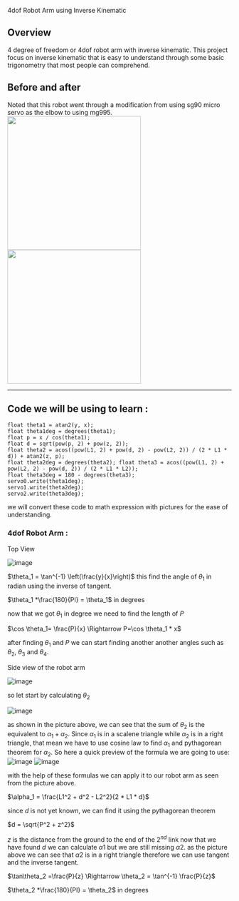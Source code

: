 
4dof Robot Arm using Inverse Kinematic

## Overview

4 degree of freedom or 4dof robot arm with inverse kinematic. This project focus on inverse kinematic that is easy to understand through some basic trigonometry that most people can comprehend.

## Before and after

Noted that this robot went through a modification from using sg90 micro servo as the elbow to using mg995.
<img src="https://github.com/Sambor2511/4dof-robot-arm-with-inverse-kinematic/assets/76769524/ba028357-59e8-4c9b-ba7f-f2440c37741f" width="300" height="300" /><img src="https://github.com/Sambor2511/4dof-robot-arm-with-inverse-kinematic/assets/76769524/4024afd6-ecef-44af-809b-1cdcd4cd0911" width="300" height="300" />

----------

## Code we will be using to learn :

    float theta1 = atan2(y, x);
    float theta1deg = degrees(theta1);
    float p = x / cos(theta1);
    float d = sqrt(pow(p, 2) + pow(z, 2));
    float theta2 = acos((pow(L1, 2) + pow(d, 2) - pow(L2, 2)) / (2 * L1 * d)) + atan2(z, p);
    float theta2deg = degrees(theta2); float theta3 = acos((pow(L1, 2) + pow(L2, 2) - pow(d, 2)) / (2 * L1 * L2));
    float theta3deg = 180 - degrees(theta3);
    servo0.write(theta1deg);
    servo1.write(theta2deg);
    servo2.write(theta3deg);
we will convert these code to math expression with pictures for the ease of understanding.

### 4dof Robot Arm :

Top View

![image](https://github.com/Sambor2511/4dof-robot-arm-with-inverse-kinematic/assets/76769524/ee3b468b-535a-4f70-b117-d38450197b69)

$\theta_1 = \tan^{-1} \left(\frac{y}{x}\right)$ this find the angle of $\theta_1$ in radian using the inverse of tangent.

$\theta_1 *\frac{180}{PI} = \theta_1$ in degrees

now that we got $\theta_1$ in degree we need to find the length of $P$

$\cos \theta_1= \frac{P}{x} \Rightarrow P=\cos \theta_1 * x$ 

after finding $\theta_1$ and $P$ we can start finding another another angles such as $\theta_2$, $\theta_3$ and $\theta_4$.

Side view of the robot arm

![image](https://github.com/Sambor2511/4dof-robot-arm-with-inverse-kinematic/assets/76769524/c8771a8a-d049-4da6-aa03-4e5b3c681804)

so let start by calculating $\theta_2$

![image](https://github.com/Sambor2511/4dof-robot-arm-with-inverse-kinematic/assets/76769524/54b7adbb-a3f3-4bb9-9c0f-32c13bb94823)

as shown in the picture above, we can see that the sum of $\theta_2$ is the equivalent to $\alpha_1 + \alpha_2$.
Since $\alpha_1$ is in a scalene triangle while $\alpha_2$ is in a right triangle, that mean we have to use cosine law to find $\alpha_1$ and pythagorean theorem for $\alpha_2$.
So here a quick preview of the formula we are going to use:
![image](https://github.com/Sambor2511/4dof-robot-arm-with-inverse-kinematic/assets/76769524/053366ce-de35-4c53-98e5-509e09d57dca)
![image](https://github.com/Sambor2511/4dof-robot-arm-with-inverse-kinematic/assets/76769524/dd691da8-5429-4a1b-9e1d-7eddf65bdcdd)


with the help of these formulas we can apply it to our robot arm as seen from the picture above.

$\alpha_1 = \frac{L1^2 + d^2 - L2^2}{2 * L1 * d}$

since ${d}$ is not yet known, we can find it using the pythagorean theorem

$d = \sqrt{P^2 + z^2}$

$z$ is the distance from the ground to the end of the $2^{nd}$ link
now that we have found $d$ we can calculate $\alpha1$ but we are still missing $\alpha2$.
as the picture above we can see that $\alpha2$ is in a right triangle therefore we can use tangent and the inverse tangent.

$\tan\theta_2 =\frac{P}{z} \Rightarrow \theta_2 = \tan^{-1} \frac{P}{z}$ 

$\theta_2 *\frac{180}{PI} = \theta_2$ in degrees

